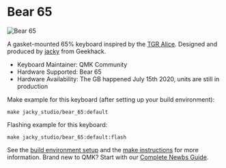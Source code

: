 # Bear 65

![Bear 65](https://i.imgur.com/W1sVP1Tl.jpg)

A gasket-mounted 65% keyboard inspired by the [TGR Alice](https://github.com/qmk/qmk_firmware/tree/master/keyboards/tgr/alice). Designed and produced by [jacky](https://geekhack.org/index.php?action=profile;u=63864) from Geekhack.

* Keyboard Maintainer: QMK Community
* Hardware Supported: Bear 65
* Hardware Availability: The GB happened July 15th 2020, units are still in production

Make example for this keyboard (after setting up your build environment):

    make jacky_studio/bear_65:default

Flashing example for this keyboard:

    make jacky_studio/bear_65:default:flash

See the [build environment setup](https://docs.qmk.fm/#/getting_started_build_tools) and the [make instructions](https://docs.qmk.fm/#/getting_started_make_guide) for more information. Brand new to QMK? Start with our [Complete Newbs Guide](https://docs.qmk.fm/#/newbs).
